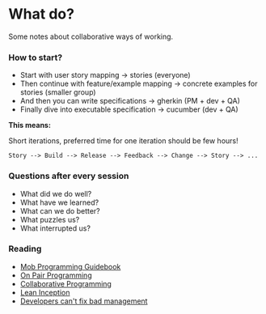 # What do?

Some notes about collaborative ways of working.

### How to start?

* Start with user story mapping -> stories (everyone)
* Then continue with feature/example mapping -> concrete examples for stories (smaller group)
* And then you can write specifications -> gherkin (PM + dev + QA)
* Finally dive into executable specification -> cucumber (dev + QA)

**This means:**

Short iterations, preferred time for one iteration should be few hours!

```
Story --> Build --> Release --> Feedback --> Change --> Story --> ...
```

### Questions after every session

* What did we do well?
* What have we learned?
* What can we do better?
* What puzzles us?
* What interrupted us?

### Reading

* [Mob Programming Guidebook](http://www.mobprogrammingguidebook.com/images/mobprogrammingguidebook.pdf)
* [On Pair Programming](https://martinfowler.com/articles/on-pair-programming.html)
* [Collaborative Programming](https://vtorosyan.github.io/collaborative-programming/)
* [Lean Inception](https://martinfowler.com/articles/lean-inception/)
* [Developers can't fix bad management](https://iism.org/article/developers-can-t-fix-bad-management-57)
